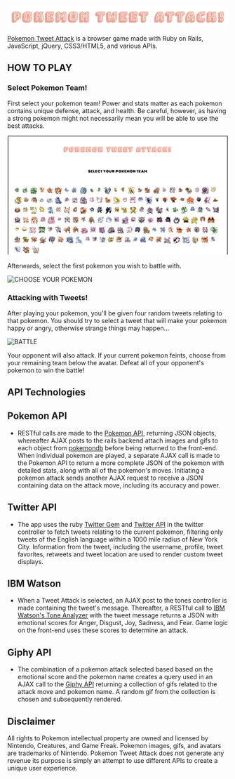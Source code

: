 ![Pokemon Tweet Attack](./screenshots/title.png/)

[Pokemon Tweet Attack](http://pokemon-tweet-attack.herokuapp.com/) is a browser game made with Ruby on Rails, JavaScript, jQuery, CSS3/HTML5, and various APIs.


## HOW TO PLAY

### Select Pokemon Team!
First select your pokemon team! Power and stats matter as each pokemon contains unique defense, attack, and health. Be careful, however, as having a strong pokemon might not necessarily mean you will be able to use the best attacks.

![HOW TO PLAY](./screenshots/homescreen.gif/)

Afterwards, select the first pokemon you wish to battle with.

![CHOOSE YOUR POKEMON](./screenshots/choose_pokemon.gif/)

### Attacking with Tweets!
After playing your pokemon, you'll be given four random tweets relating to that pokemon. You should try to select a tweet that will make your pokemon happy or angry, otherwise strange things may happen...

![BATTLE](./screenshots/battle.gif/)

Your opponent will also attack. If your current pokemon feints, choose from your remaining team below the avatar. Defeat all of your opponent's pokemon to win the battle!



## API Technologies

## Pokemon API

 - RESTful calls are made to the [Pokemon API](https://pokeapi.co/), returning JSON objects, whereafter AJAX posts to the rails backend attach images and gifs to each object from [pokemondb](https://pokemondb.net/) before being returned to the front-end. When individual pokemon are played, a separate AJAX call is made to the Pokemon API to return a more complete JSON of the pokemon with detailed stats, along with all of the pokemon's moves. Initiating a pokemon attack sends another AJAX request to receive a JSON containing data on the attack move, including its accuracy and power.

## Twitter API

 - The app uses the ruby [Twitter Gem](https://github.com/sferik/twitter) and [Twitter API](https://dev.twitter.com/rest/public) in the twitter controller to fetch tweets relating to the current pokemon, filtering only tweets of the English language within a 1000 mile radius of New York City. Information from the tweet, including the username, profile, tweet favorites, retweets and tweet location are used to render custom tweet displays.


## IBM Watson
 - When a Tweet Attack is selected, an AJAX post to the tones controller is made containing the tweet's message. Thereafter, a RESTful call to [IBM Watson's Tone Analyzer](https://www.ibm.com/watson/developercloud/tone-analyzer.html) with the tweet message returns a JSON with emotional scores for Anger, Disgust, Joy, Sadness, and Fear. Game logic on the front-end uses these scores to determine an attack.

## Giphy API

 - The combination of a pokemon attack selected based based on the emotional score and the pokemon name creates a query used in an AJAX call to the [Giphy API](https://api.giphy.com/) returning a collection of gifs related to the attack move and pokemon name. A random gif from the collection is chosen and subsequently rendered.


## Disclaimer

All rights to Pokemon intellectual property are owned and licensed by Nintendo, Creatures, and Game Freak. Pokemon images, gifs, and avatars are trademarks of Nintendo. Pokemon Tweet Attack does not generate any revenue its purpose is simply an attempt to use different APIs to create a unique user experience.
